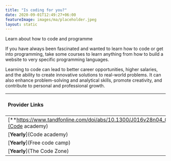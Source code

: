 ```yaml
---
title: "Is coding for you?"
date: 2020-09-01T12:49:27+06:00
featureImage: images/ma/placeholder.jpeg
layout: static
---
```


Learn about how to code and programme

If you have always been fascinated and wanted to learn how to code or get into programming, take some courses to learn anything from how to build a website to very specific programming languages.

Learning to code can lead to better career opportunities, higher salaries, and the ability to create innovative solutions to real-world problems. It can also enhance problem-solving and analytical skills, promote creativity, and contribute to personal and professional growth.

| Provider Links      | Free or Paid  |  
| :-----------          | :--------------:      |  
| [**https://www.tandfonline.com/doi/abs/10.1300/J016v28n04_01**](Code academy) | Online | 
| [**Yearly**](Code academy) | Online | 
| [**Yearly**](Free code camp) | Online | 
| [**Yearly**](The Code Zone) |  | 
  

<br/><br/>






